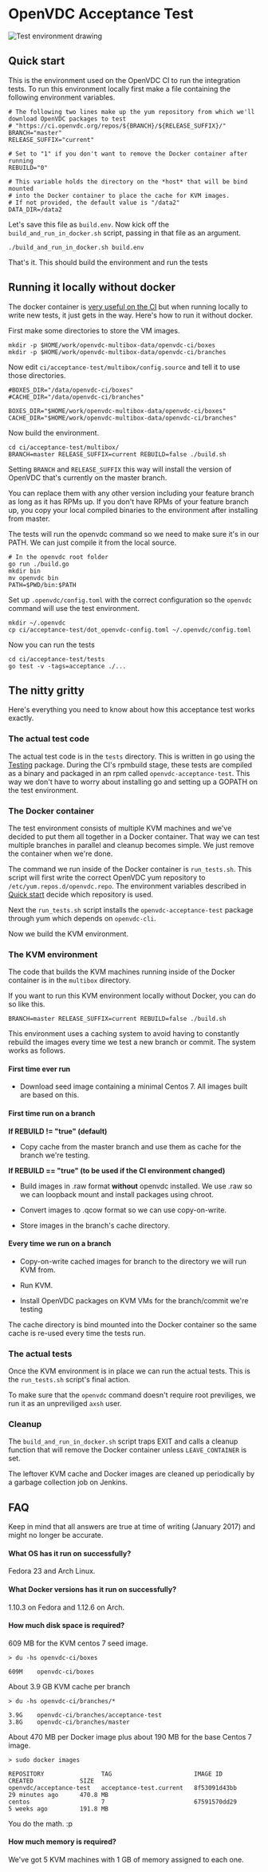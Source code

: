 # OpenVDC Acceptance Test

![Test environment drawing](illustrations/drawing.svg)

## Quick start

This is the environment used on the OpenVDC CI to run the integration tests. To run this environment locally first make a file containing the following environment variables.

```
# The following two lines make up the yum repository from which we'll download OpenVDC packages to test
# "https://ci.openvdc.org/repos/${BRANCH}/${RELEASE_SUFFIX}/"
BRANCH="master"
RELEASE_SUFFIX="current"

# Set to "1" if you don't want to remove the Docker container after running
REBUILD="0"

# This variable holds the directory on the *host* that will be bind mounted
# into the Docker container to place the cache for KVM images.
# If not provided, the default value is "/data2"
DATA_DIR=/data2
```

Let's save this file as `build.env`. Now kick off the `build_and_run_in_docker.sh` script, passing in that file as an argument.

```
./build_and_run_in_docker.sh build.env
```

That's it. This should build the environment and run the tests

## Running it locally without docker

The docker container is [very useful on the CI](#the-docker-container) but when running locally to write new tests, it just gets in the way. Here's how to run it without docker.

First make some directories to store the VM images.

```
mkdir -p $HOME/work/openvdc-multibox-data/openvdc-ci/boxes
mkdir -p $HOME/work/openvdc-multibox-data/openvdc-ci/branches
```

Now edit `ci/acceptance-test/multibox/config.source` and tell it to use those directories.

```
#BOXES_DIR="/data/openvdc-ci/boxes"
#CACHE_DIR="/data/openvdc-ci/branches"

BOXES_DIR="$HOME/work/openvdc-multibox-data/openvdc-ci/boxes"
CACHE_DIR="$HOME/work/openvdc-multibox-data/openvdc-ci/branches"
```

Now build the environment.

```
cd ci/acceptance-test/multibox/
BRANCH=master RELEASE_SUFFIX=current REBUILD=false ./build.sh
```

Setting `BRANCH` and `RELEASE_SUFFIX` this way will install the version of OpenVDC that's currently on the master branch.

You can replace them with any other version including your feature branch as long as it has RPMs up. If you don't have RPMs of your feature branch up, you copy your local compiled binaries to the environment after installing from master.

The tests will run the openvdc command so we need to make sure it's in our PATH. We can just compile it from the local source.

```
# In the openvdc root folder
go run ./build.go
mkdir bin
mv openvdc bin
PATH=$PWD/bin:$PATH
```

Set up `.openvdc/config.toml` with the correct configuration so the `openvdc` command will use the test environment.

```
mkdir ~/.openvdc
cp ci/acceptance-test/dot_openvdc-config.toml ~/.openvdc/config.toml
```

Now you can run the tests

```
cd ci/acceptance-test/tests
go test -v -tags=acceptance ./...
```


## The nitty gritty

Here's everything you need to know about how this acceptance test works exactly.

### The actual test code

The actual test code is in the `tests` directory. This is written in go using the [Testing](https://golang.org/pkg/testing/) package. During the CI's rpmbuild stage, these tests are compiled as a binary and packaged in an rpm called `openvdc-acceptance-test`. This way we don't have to worry about installing go and setting up a GOPATH on the test environment.

### The Docker container

The test environment consists of multiple KVM machines and we've decided to put them all together in a Docker container. That way we can test multiple branches in parallel and cleanup becomes simple. We just remove the container when we're done.

The command we run inside of the Docker container is `run_tests.sh`. This script will first write the correct OpenVDC yum repository to `/etc/yum.repos.d/openvdc.repo`. The environment variables described in [Quick start](#quick-start) decide which repository is used.

Next the `run_tests.sh` script installs the `openvdc-acceptance-test` package through yum which depends on `openvdc-cli`.

Now we build the KVM environment.

### The KVM environment

The code that builds the KVM machines running inside of the Docker container is in the `multibox` directory.

If you want to run this KVM environment locally without Docker, you can do so like this.

```
BRANCH=master RELEASE_SUFFIX=current REBUILD=false ./build.sh
```

This environment uses a caching system to avoid having to constantly rebuild the images every time we test a new branch or commit. The system works as follows.

#### First time ever run

* Download seed image containing a minimal Centos 7. All images built are based on this.

#### First time run on a branch

**If REBUILD != "true" (default)**

* Copy cache from the master branch and use them as cache for the branch we're testing.

**If REBUILD == "true" (to be used if the CI environment changed)**

* Build images in .raw format **without** openvdc installed. We use .raw so we can loopback mount and install packages using chroot.

* Convert images to .qcow format so we can use copy-on-write.

* Store images in the branch's cache directory.

#### Every time we run on a branch

* Copy-on-write cached images for branch to the directory we will run KVM from.

* Run KVM.

* Install OpenVDC packages on KVM VMs for the branch/commit we're testing

The cache directory is bind mounted into the Docker container so the same cache is re-used every time the tests run.

### The actual tests

Once the KVM environment is in place we can run the actual tests. This is the `run_tests.sh` script's final action.

To make sure that the `openvdc` command doesn't require root previliges, we run it as an unpreviliged `axsh` user.

### Cleanup

The `build_and_run_in_docker.sh` script traps EXIT and calls a cleanup function that will remove the Docker container unless `LEAVE_CONTAINER` is set.

The leftover KVM cache and Docker images are cleaned up periodically by a garbage collection job on Jenkins.

## FAQ

Keep in mind that all answers are true at time of writing (January 2017) and might no longer be accurate.

#### What OS has it run on successfully?

Fedora 23 and Arch Linux.

#### What Docker versions has it run on successfully?

1.10.3 on Fedora and 1.12.6 on Arch.

#### How much disk space is required?

609 MB for the KVM centos 7 seed image.

```
> du -hs openvdc-ci/boxes

609M    openvdc-ci/boxes
```

About 3.9 GB KVM cache per branch

```
> du -hs openvdc-ci/branches/*

3.9G    openvdc-ci/branches/acceptance-test
3.8G    openvdc-ci/branches/master
```

About 470 MB per Docker image plus about 190 MB for the base Centos 7 image.

```
> sudo docker images

REPOSITORY                TAG                       IMAGE ID            CREATED             SIZE
openvdc/acceptance-test   acceptance-test.current   8f53091d43bb        29 minutes ago      470.8 MB
centos                    7                         67591570dd29        5 weeks ago         191.8 MB
```

You do the math. :p

#### How much memory is required?

We've got 5 KVM machines with 1 GB of memory assigned to each one.
